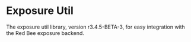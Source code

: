 # Exposure Util

The exposure util library, version r3.4.5-BETA-3, for easy integration with the Red Bee exposure backend.